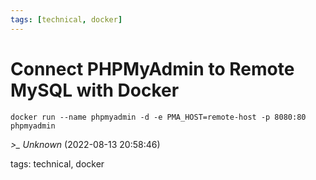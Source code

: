 ```yaml
---
tags: [technical, docker]
---
```


# Connect PHPMyAdmin to Remote MySQL with Docker

```  
docker run --name phpmyadmin -d -e PMA_HOST=remote-host -p 8080:80 phpmyadmin  
```

*>_ Unknown* (2022-08-13 20:58:46)

tags: technical, docker

